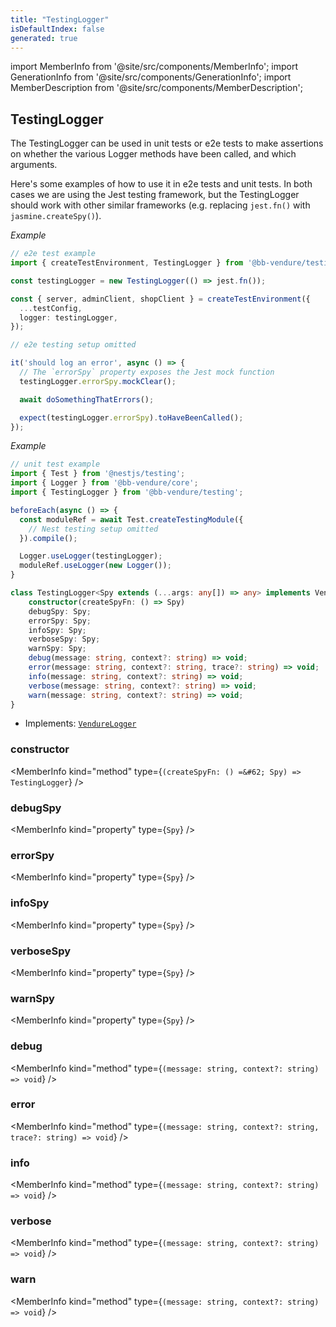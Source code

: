 ```yaml
---
title: "TestingLogger"
isDefaultIndex: false
generated: true
---
```

<!-- This file was generated from the Vendure source. Do not modify. Instead, re-run the "docs:build" script -->
import MemberInfo from '@site/src/components/MemberInfo';
import GenerationInfo from '@site/src/components/GenerationInfo';
import MemberDescription from '@site/src/components/MemberDescription';


## TestingLogger

<GenerationInfo sourceFile="packages/testing/src/testing-logger.ts" sourceLine="55" packageName="@bb-vendure/testing" />

The TestingLogger can be used in unit tests or e2e tests to make assertions on whether the various
Logger methods have been called, and which arguments.

Here's some examples of how to use it in e2e tests and unit tests. In both cases we are using
the Jest testing framework, but the TestingLogger should work with other similar frameworks
(e.g. replacing `jest.fn()` with `jasmine.createSpy()`).

*Example*

```ts
// e2e test example
import { createTestEnvironment, TestingLogger } from '@bb-vendure/testing';

const testingLogger = new TestingLogger(() => jest.fn());

const { server, adminClient, shopClient } = createTestEnvironment({
  ...testConfig,
  logger: testingLogger,
});

// e2e testing setup omitted

it('should log an error', async () => {
  // The `errorSpy` property exposes the Jest mock function
  testingLogger.errorSpy.mockClear();

  await doSomethingThatErrors();

  expect(testingLogger.errorSpy).toHaveBeenCalled();
});
```

*Example*

```ts
// unit test example
import { Test } from '@nestjs/testing';
import { Logger } from '@bb-vendure/core';
import { TestingLogger } from '@bb-vendure/testing';

beforeEach(async () => {
  const moduleRef = await Test.createTestingModule({
    // Nest testing setup omitted
  }).compile();

  Logger.useLogger(testingLogger);
  moduleRef.useLogger(new Logger());
}
```

```ts title="Signature"
class TestingLogger<Spy extends (...args: any[]) => any> implements VendureLogger {
    constructor(createSpyFn: () => Spy)
    debugSpy: Spy;
    errorSpy: Spy;
    infoSpy: Spy;
    verboseSpy: Spy;
    warnSpy: Spy;
    debug(message: string, context?: string) => void;
    error(message: string, context?: string, trace?: string) => void;
    info(message: string, context?: string) => void;
    verbose(message: string, context?: string) => void;
    warn(message: string, context?: string) => void;
}
```
* Implements: <code><a href='/reference/typescript-api/logger/vendure-logger#vendurelogger'>VendureLogger</a></code>



<div className="members-wrapper">

### constructor

<MemberInfo kind="method" type={`(createSpyFn: () =&#62; Spy) => TestingLogger`}   />


### debugSpy

<MemberInfo kind="property" type={`Spy`}   />


### errorSpy

<MemberInfo kind="property" type={`Spy`}   />


### infoSpy

<MemberInfo kind="property" type={`Spy`}   />


### verboseSpy

<MemberInfo kind="property" type={`Spy`}   />


### warnSpy

<MemberInfo kind="property" type={`Spy`}   />


### debug

<MemberInfo kind="method" type={`(message: string, context?: string) => void`}   />


### error

<MemberInfo kind="method" type={`(message: string, context?: string, trace?: string) => void`}   />


### info

<MemberInfo kind="method" type={`(message: string, context?: string) => void`}   />


### verbose

<MemberInfo kind="method" type={`(message: string, context?: string) => void`}   />


### warn

<MemberInfo kind="method" type={`(message: string, context?: string) => void`}   />




</div>
